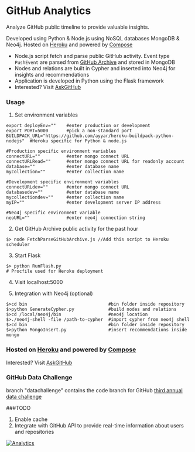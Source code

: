 GitHub Analytics
===============

Analyze GitHub public timeline to provide valuable insights.

Developed using Python &amp; Node.js using NoSQL databases MongoDB &amp; Neo4j. Hosted on [Heroku](https://www.heroku.com/) and powered by [Compose](https://www.compose.io/)
* Node.js script fetch and parse public GitHub activity. Event type ```PushEvent``` are parsed from [GitHub Archive](https://www.githubarchive.org/) and stored in MongoDB 
* Nodes and relations are built in Cypher and inserted into Neo4j for insights and recommendations 
* Application is developed in Python using the Flask framework
* Interested? Visit [AskGitHub](http://aksgithub.com)

### Usage
1. Set environment variables
````
export deployEnv=""    #enter production or development
export PORT=5000       #pick a non-standard port
BUILDPACK_URL="https://github.com/ayyar/heroku-buildpack-python-nodejs"  #Heroku specific for Python & node.js 

#Production specific environment variables
connectURL=""          #enter mongo connect URL
connectURLRead=""      #enter mongo connect URL for readonly account
database=""            #enter database name
mycollection=""        #enter collection name

#Development specific environment variables
connectURLdev=""       #enter mongo connect URL
databasedev=""         #enter database name
mycollectiondev=""     #enter collection name
myIP=""                #enter development server IP address

#Neo4j specific environment variable
neoURL=""              #enter neo4j connection string
```` 
2. Get GitHub Archive public activity for the past hour
````
$> node FetchParseGitHubArchive.js //Add this script to Heroku scheduler 
```` 
3. Start Flask
````
$> python RunFlash.py
# Procfile used for Heroku deployment
````
4. Visit localhost:5000 

5. Integration with Neo4j (optional)
````
$>cd bin                               #bin folder inside repository
$>python GenerateCypher.py             #build nodes and relations
$>cd /local/neo4j/bin                  #neo4j location
$>./neo4j-shell -file /path-to-cypher  #import cypher from neo4j shell
$>cd bin                               #bin folder inside repository
$>python MongoInsert.py                #insert recommendations inside mongo
````

### Hosted on [Heroku](https://www.heroku.com/) and powered by [Compose](https://www.compose.io/)
Interested? Visit [AskGitHub](http://aksgithub.com)

### GitHub Data Challenge
branch "datachallenge" contains the code branch for GitHub <a href="https://github.com/blog/1864-third-annual-github-data-challenge">third annual data challenge</a>


###TODO
1. Enable cache
2. Integrate with GitHub API to provide real-time information about users and repositories

[![Analytics](https://ga-beacon.appspot.com/UA-55381661-1/githubanalytics/readme)](https://github.com/igrigorik/ga-beacon)
